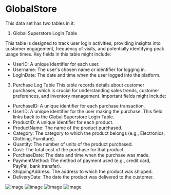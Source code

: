 # GlobalStore
This data set has two tables in it:

1. Global Superstore Login Table

  This table is designed to track user login activities, providing insights into customer engagement, frequency of visits, and potentially identifying peak usage times. Key fields in this table might include:
  - UserID: A unique identifier for each user.
  - Username: The user's chosen name or identifier for logging in.
  - LogInDate: The date and time when the user logged into the platform.


3. Purchase Log Table
This table records details about customer purchases, which is crucial for understanding sales trends, customer preferences, and inventory management. Important fields might include:

  - PurchaseID: A unique identifier for each purchase transaction.
  - UserID: A unique identifier for the user making the purchase. This field links back to the Global Superstore Login Table.
  - ProductID: A unique identifier for each product.
  - ProductName: The name of the product purchased.
  - Category: The category to which the product belongs (e.g., Electronics, Clothing, Furniture).
  - Quantity: The number of units of the product purchased.
  - Cost: The total cost of the purchase for that product.
  - PurchaseDate: The date and time when the purchase was made.
  - PaymentMethod: The method of payment used (e.g., credit card, PayPal, bank transfer).
  - ShippingAddress: The address to which the product was shipped.
  - DeliveryDate: The date the product was delivered to the customer.

![image](https://github.com/yuno-gen/GlobalStore/assets/81225964/e14bf8ff-3325-41cf-a9ee-e686e30bf496)
![image](https://github.com/yuno-gen/GlobalStore/assets/81225964/585ca081-c97e-4357-9654-2bd0d9418df9)
![image](https://github.com/yuno-gen/GlobalStore/assets/81225964/6289b7db-ca3d-4515-a63c-7c0ef1835be3)
![image](https://github.com/yuno-gen/GlobalStore/assets/81225964/ca4b7bd5-590e-4859-a265-e58a28b84947)

